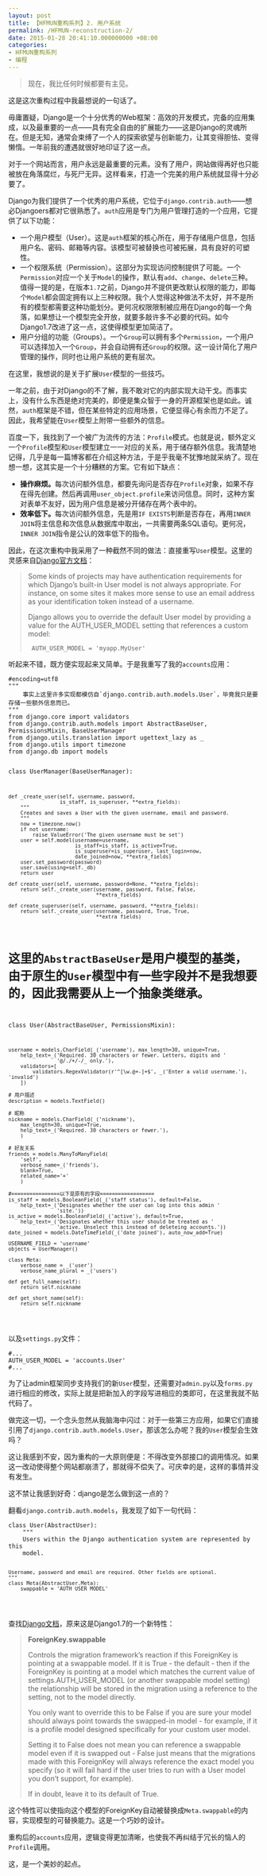 ```yaml
---
layout: post
title: 【HFMUN重构系列】2. 用户系统
permalink: /HFMUN-reconstruction-2/
date: 2015-01-28 20:41:10.000000000 +08:00
categories:
- HFMUN重构系列
- 编程
---
```

<blockquote>
<p>现在，我比任何时候都要有主见。</p>
</blockquote>
<p>这是这次重构过程中我最想说的一句话了。</p>
<p>毋庸置疑，Django是一个十分优秀的Web框架：高效的开发模式，完备的应用集成，以及最重要的一点——具有完全自由的扩展能力——这是Django的灵魂所在。但是无知，通常会束缚了一个人的探索欲望与创新能力，让其变得胆怯、变得懒惰。一年前我的遭遇就很好地印证了这一点。</p>
<p>对于一个网站而言，用户永远是最重要的元素。没有了用户，网站做得再好也只能被放在角落腐烂，与死尸无异。这样看来，打造一个完美的用户系统就显得十分必要了。</p>
<p>Django为我们提供了一个优秀的用户系统，它位于<code>django.contrib.auth</code>——想必Djangoers都对它很熟悉了。<code>auth</code>应用是专门为用户管理打造的一个应用，它提供了以下功能：</p>
<ul>
<li>一个用户模型（User）。这是<code>auth</code>框架的核心所在，用于存储用户信息，包括 用户名、密码、邮箱等内容。该模型可被替换也可被拓展，具有良好的可塑性。</li>
<li>一个权限系统（Permission）。这部分为实现访问控制提供了可能。一个<code>Permission</code>对应一个关于<code>Model</code>的操作，默认有<code>add</code>、<code>change</code>、<code>delete</code>三种。值得一提的是，在版本<code>1.7</code>之前，Django并不提供更改默认权限的能力，即每个<code>Model</code>都会固定拥有以上三种权限。我个人觉得这种做法不太好，并不是所有的模型都需要这种功能划分。更何况权限限制被应用在Django的每一个角落，如果想让一个模型完全开放，就要多敲许多不必要的代码。如今Django1.7改进了这一点，这使得模型更加简洁了。</li>
<li>用户分组的功能（Groups）。一个<code>Group</code>可以拥有多个<code>Permission</code>，一个用户可以选择加入一个<code>Group</code>，并会自动拥有还<code>Group</code>的权限。这一设计简化了用户管理的操作，同时也让用户系统的更有层次。</li>
</ul>
<p>在这里，我想说的是关于扩展<code>User</code>模型的一些技巧。</p>
<p>一年之前，由于对Django的不了解，我不敢对它的内部实现大动干戈。而事实上，没有什么东西是绝对完美的，即便是集众智于一身的开源框架也是如此。诚然，<code>auth</code>框架是不错，但在某些特定的应用场景，它便显得心有余而力不足了。因此，我希望能在<code>User</code>模型上附带一些额外的信息。</p>
<p>百度一下，我找到了一个被广为流传的方法：<code>Profile</code>模式。也就是说，额外定义一个<code>Profile</code>模型和<code>User</code>模型建立一一对应的关系，用于储存额外信息。我清楚地记得，几乎是每一篇博客都在介绍这种方法，于是乎我毫不犹豫地就采纳了。现在想一想，这其实是一个十分糟糕的方案。它有如下缺点：</p>
<ul>
<li><strong>操作麻烦。</strong>每次访问额外信息，都要先询问是否存在<code>Profile</code>对象，如果不存在得先创建。然后再调用<code>user_object.profile</code>来访问信息。同时，这种方案对表单不友好，因为用户信息是被分开储存在两个表中的。</li>
<li><strong>效率低下。</strong>每次访问额外信息，先是用<code>IF EXISTS</code>判断是否存在，再用<code>INNER JOIN</code>将主信息和次信息从数据库中取出，一共需要两条SQL语句。更何况，<code>INNER JOIN</code>指令是公认的效率低下的指令。</li>
</ul>
<p>因此，在这次重构中我采用了一种截然不同的做法：直接重写<code>User</code>模型。这里的灵感来自<a href="https://docs.djangoproject.com/en/1.7/topics/auth/customizing/#auth-custom-user">Django官方文档</a>：</p>
<blockquote>
<p>Some kinds of projects may have authentication requirements for which Django’s built-in User model is not always appropriate. For instance, on some sites it makes more sense to use an email address as your identification token instead of a username.</p>
<p>Django allows you to override the default User model by providing a value for the AUTH_USER_MODEL setting that references a custom model:</p>
<pre><code> AUTH_USER_MODEL = 'myapp.MyUser'
</code></pre>
</blockquote>
<p>听起来不错，既方便实现起来又简单。于是我重写了我的<code>accounts</code>应用：</p>
<pre><code>#encoding=utf8
"""
    事实上这里许多实现都模仿自`django.contrib.auth.models.User`，毕竟我只是要存储一些额外信息而已。
"""
from django.core import validators
from django.contrib.auth.models import AbstractBaseUser, PermissionsMixin, BaseUserManager
from django.utils.translation import ugettext_lazy as _
from django.utils import timezone
from django.db import models

class UserManager(BaseUserManager):

    def _create_user(self, username, password,
                     is_staff, is_superuser, **extra_fields):
        """
        Creates and saves a User with the given username, email and password.
        """
        now = timezone.now()
        if not username:
            raise ValueError('The given username must be set')
        user = self.model(username=username,
                          is_staff=is_staff, is_active=True,
                          is_superuser=is_superuser, last_login=now,
                          date_joined=now, **extra_fields)
        user.set_password(password)
        user.save(using=self._db)
        return user

    def create_user(self, username, password=None, **extra_fields):
        return self._create_user(username, password, False, False,
                                 **extra_fields)

    def create_superuser(self, username, password, **extra_fields):
        return self._create_user(username, password, True, True,
                                 **extra_fields)

# 这里的`AbstractBaseUser`是用户模型的基类，由于原生的`User`模型中有一些字段并不是我想要的，因此我需要从上一个抽象类继承。
class User(AbstractBaseUser, PermissionsMixin):

    username = models.CharField(_('username'), max_length=30, unique=True,
        help_text=_('Required. 30 characters or fewer. Letters, digits and '
                    '@/./+/-/_ only.'),
        validators=[
            validators.RegexValidator(r'^[\w.@+-]+$', _('Enter a valid username.'), 'invalid')
        ])

    # 用户描述
    description = models.TextField()

    # 昵称
    nickname = models.CharField(_('nickname'),
        max_length=30, unique=True,
        help_text=_('Required. 30 characters or fewer.'),
        )

    # 好友关系
    friends = models.ManyToManyField(
        'self',
        verbose_name=_('friends'),
        blank=True,
        related_name='+'
        )

    #================以下是原有的字段==================
    is_staff = models.BooleanField(_('staff status'), default=False,
        help_text=_('Designates whether the user can log into this admin '
                    'site.'))
    is_active = models.BooleanField(_('active'), default=True,
        help_text=_('Designates whether this user should be treated as '
                    'active. Unselect this instead of deleteing accounts.'))
    date_joined = models.DateTimeField(_('date joined'), auto_now_add=True)

    USERNAME_FIELD = 'username'
    objects = UserManager()

    class Meta:
        verbose_name = _('user')
        verbose_name_plural = _('users')

    def get_full_name(self):
        return self.nickname

    def get_short_name(self):
        return self.nickname
</code></pre>
<p>以及<code>settings.py</code>文件：</p>
<pre><code>#...
AUTH_USER_MODEL = 'accounts.User'
#...
</code></pre>
<p>为了让admin框架同步支持我们的新<code>User</code>模型，还需要对<code>admin.py</code>以及<code>forms.py</code>进行相应的修改，实际上就是把新加入的字段写进相应的类即可，在这里我就不贴代码了。</p>
<p>做完这一切，一个念头忽然从我脑海中闪过：对于一些第三方应用，如果它们直接引用了<code>django.contrib.auth.models.User</code>，那该怎么办呢？我的<code>User</code>模型会生效吗？</p>
<p>这让我感到不安，因为重构的一大原则便是：不得改变外部接口的调用情况。如果这一改动使得整个网站都崩溃了，那就得不偿失了。可庆幸的是，这样的事情并没有发生。</p>
<p>这不禁让我感到好奇：django是怎么做到这一点的？</p>
<p>翻看<code>django.contrib.auth.models</code>，我发现了如下一句代码：</p>
<pre><code>class User(AbstractUser):
    """
    Users within the Django authentication system are represented by this
    model.

    Username, password and email are required. Other fields are optional.
    """
    class Meta(AbstractUser.Meta):
        swappable = 'AUTH_USER_MODEL'
</code></pre>
<p>查找<a href="https://docs.djangoproject.com/en/1.8/ref/models/fields/#django.db.models.ForeignKey.swappable">Django文档</a>，原来这是Django1.7的一个新特性：</p>
<blockquote>
<p><strong>ForeignKey.swappable</strong></p>
<p>Controls the migration framework’s reaction if this ForeignKey is pointing at a swappable model. If it is True - the default - then if the ForeignKey is pointing at a model which matches the current value of settings.AUTH_USER_MODEL (or another swappable model setting) the relationship will be stored in the migration using a reference to the setting, not to the model directly.</p>
<p>You only want to override this to be False if you are sure your model should always point towards the swapped-in model - for example, if it is a profile model designed specifically for your custom user model.</p>
<p>Setting it to False does not mean you can reference a swappable model even if it is swapped out - False just means that the migrations made with this ForeignKey will always reference the exact model you specify (so it will fail hard if the user tries to run with a User model you don’t support, for example).</p>
<p>If in doubt, leave it to its default of True.</p>
</blockquote>
<p>这个特性可以使指向这个模型的ForeignKey自动被替换成<code>Meta.swappable</code>的内容，实现模型的可替换能力。这是一个巧妙的设计。</p>
<p>重构后的<code>accounts</code>应用，逻辑变得更加清晰，也使我不再纠结于冗长的恼人的<code>Profile</code>调用。</p>
<p>这，是一个美妙的起点。</p>
